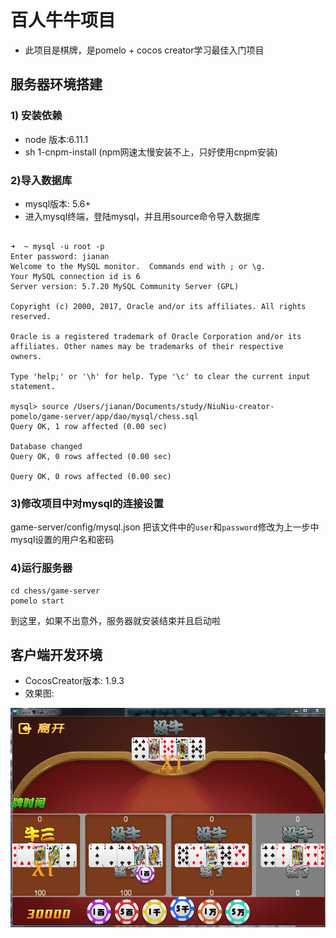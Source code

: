 # 百人牛牛项目
*  此项目是棋牌，是pomelo + cocos creator学习最佳入门项目

## 服务器环境搭建

### 1) 安装依赖
*  node 版本:6.11.1
*  sh 1-cnpm-install  (npm网速太慢安装不上，只好使用cnpm安装)

### 2)导入数据库
*  mysql版本: 5.6+
*  进入mysql终端，登陆mysql，并且用source命令导入数据库
   
```
   
➜  ~ mysql -u root -p
Enter password: jianan
Welcome to the MySQL monitor.  Commands end with ; or \g.
Your MySQL connection id is 6
Server version: 5.7.20 MySQL Community Server (GPL)

Copyright (c) 2000, 2017, Oracle and/or its affiliates. All rights reserved.

Oracle is a registered trademark of Oracle Corporation and/or its
affiliates. Other names may be trademarks of their respective
owners.

Type 'help;' or '\h' for help. Type '\c' to clear the current input statement.

mysql> source /Users/jianan/Documents/study/NiuNiu-creator-pomelo/game-server/app/dao/mysql/chess.sql
Query OK, 1 row affected (0.00 sec)

Database changed
Query OK, 0 rows affected (0.00 sec)

Query OK, 0 rows affected (0.00 sec)
```

### 3)修改项目中对mysql的连接设置
game-server/config/mysql.json
把该文件中的`user`和`password`修改为上一步中mysql设置的用户名和密码

### 4)运行服务器
```
cd chess/game-server
pomelo start
```
到这里，如果不出意外，服务器就安装结束并且启动啦

## 客户端开发环境
*  CocosCreator版本: 1.9.3
*  效果图:

![](./imgs/1.png)

